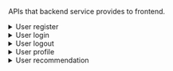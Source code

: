 APIs that backend service provides to frontend.

<!-- -------------------------------- User Associated -------------------------------- -->

<details>

<summary>User register</summary>

**Description：** 

- New user registration

**Request URL：** 
- ` http://www.gitguddojo.com/api/user/register `
  
**Request Method：**
- POST 

**Request：** 

|Parameter|Required|Type|Comment|
|:----    |:---|:----- |-----   |
|user_name |Y  |string | User name   |
|password |Y  |string | password    |
|email     |Y  |string | User eamil   |
|stream_id     |Y  |string | stream ID    |

 **Request Sample**

``` 
  {
    "user_name": "eirc+user+name",
    "password": "xxxxxxxxxx",
    "email": "xx@yy.com",
    "stream_id": "xb"
  }
```

 **Response** 

|Parameter|Type|Comment|
|:-----  |:-----|-----                           |
|uid |int   |user ID  |
|token |string   |user access token  |
|reg_time |string   |user register time  |

 **Response Sample**

``` 
  {
    "error_code": 0,
    "data": {
      "uid": "1",
      "token": "user_token_in_base64_encoding",
      "reg_time": "1436864169"
    }
  }
```

 **Comments** 

- This API doesn't support Google/Facebook/AppID register

</details>

<details>

<summary>User login</summary>

**Description：** 

- User login with user and password

**Request URL：** 
- ` http://www.gitguddojo.com/api/user/login `
  
**Request Method：**
- POST 

**Request：** 

|Parameter|Required|Type|Comment|
|:----    |:---|:----- |-----   |
|user_name |Y  |string | User name   |
|password |Y  |string | password    |

 **Request Sample**

``` 
  {
    "user_name": "eirc+user+name",
    "password": "xxxxxxxxxx"
  }
```

**Response** 

|Parameter|Type|Comment|
|:-----  |:-----|----- |
|uid |int   |user ID  |
|token |string   |user access token  |
|last_login_time |string   |last login time|

 **Response Sample**

``` 
  {
    "error_code": 0,
    "data": {
      "uid": "1",
      "token": "user_token_in_base64_encoding",
      "last_login_time": "0"
    }
  }
```

 **Comments** 

- This API doesn't support Google/Facebook/AppID login

</details>

<!-- -------------------------------- User logout -------------------------------- -->

<details>

<summary>User logout</summary>

**Description：** 

- User logout

**Request URL：** 
- ` http://www.gitguddojo.com/api/user/logout `
  
**Request Method：**
- POST 

**Request：** 

|Parameter|Required|Type|Comment|
|:----    |:---|:----- |-----   |
|user_name |Y  |string | User name   |
|token |string   |user access token  |

 **Request Sample**

``` 
  {
    "user_name": "eirc+user+name",
    "token": "user_token_in_base64_encoding"
  }
```

**Response** 

|Parameter|Type|Comment|
|:-----  |:-----|----- |

 **Response Sample**

``` 
  {
    "error_code": 0
  }
```

 **Comments** 

- This is to invalide the login token

</details>

<!-- -------------------------------- User profile -------------------------------- -->

<details>

<summary>User profile</summary>

**Description：** 

- Get detail info of one specific user

**Request URL：** 
- ` http://www.gitguddojo.com/api/user/profile `
  
**Request Method：**
- GET 

**Request：** 

|Parameter|Required|Type|Comment|
|:----    |:---|:----- |-----   |
|user_name |Y  |string | User name   |
|token |Y  |string | User access token    |

 **Request Sample**

``` 
  {
    "user_name": "eirc+user+name",
    "token": "user_token_in_base64_encoding"
  }
```

**Response** 

|Parameter|Type|Comment|
|:-----  |:-----|----- |
|user_name |int   |user name  |
|game_level |string   |user game level  |
|game_role |string   |last game role|

 **Response Sample**

```
  {
    "error_code": 0,
    "data": {
      "user_name": "eric",
      "game_level": "14",
      "game_role": "0"
    }
  }
```

 **Comments** 

- Currently just for current user. But we can expant to all the users

</details>

<!-- -------------------------------- User recommendation -------------------------------- -->

<details>

<summary>User recommendation</summary>

**Description：** 

- Get list of recommended users for the current user

**Request URL：** 
- ` http://www.gitguddojo.com/api/user/recommendation `
  
**Request Method：**
- GET 

**Request：** 

|Parameter|Required|Type|Comment|
|:----    |:---|:----- |-----   |
|user_name |Y  |string | User name   |
|token |Y  |string | User access token    |

 **Request Sample**

``` 
  {
    "user_name": "eirc+user+name",
    "token": "user_token_in_base64_encoding"
  }
```

**Response** 

|Parameter|Type|Comment|
|:-----  |:-----|----- |
|user_name |int   |user name  |
|game_level |string   |user game level  |
|game_role |string   |last game role|

 **Response Sample**

```
  {
    "error_code": 0,
    "data": [{
      "user_name": "eric",
      "game_level": "14",
      "game_role": "0"
    },
    {
      "user_name": "lin",
      "game_level": "13",
      "game_role": "0"
    }
    ]
  }
```

 **Comments** 

- Response data is an array of users

</details>

